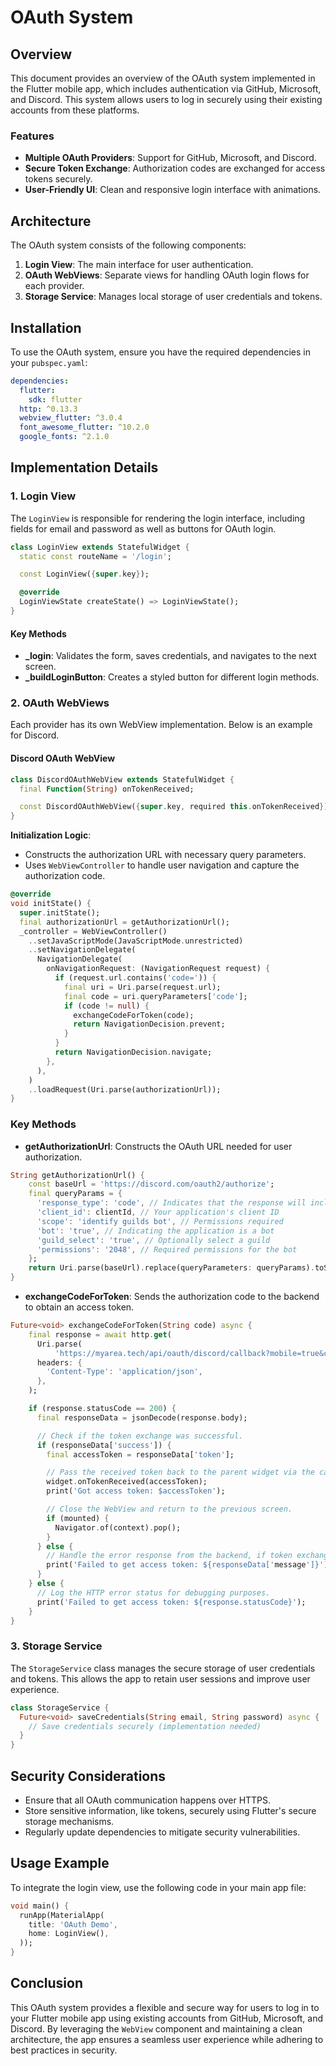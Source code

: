 # OAuth System

## Overview

This document provides an overview of the OAuth system implemented in the Flutter mobile app, which includes authentication via GitHub, Microsoft, and Discord. This system allows users to log in securely using their existing accounts from these platforms.

### Features

- **Multiple OAuth Providers**: Support for GitHub, Microsoft, and Discord.
- **Secure Token Exchange**: Authorization codes are exchanged for access tokens securely.
- **User-Friendly UI**: Clean and responsive login interface with animations.

## Architecture

The OAuth system consists of the following components:

1. **Login View**: The main interface for user authentication.
2. **OAuth WebViews**: Separate views for handling OAuth login flows for each provider.
3. **Storage Service**: Manages local storage of user credentials and tokens.

## Installation

To use the OAuth system, ensure you have the required dependencies in your `pubspec.yaml`:

```yaml
dependencies:
  flutter:
    sdk: flutter
  http: ^0.13.3
  webview_flutter: ^3.0.4
  font_awesome_flutter: ^10.2.0
  google_fonts: ^2.1.0
```

## Implementation Details

### 1. Login View

The `LoginView` is responsible for rendering the login interface, including fields for email and password as well as buttons for OAuth login.

```dart
class LoginView extends StatefulWidget {
  static const routeName = '/login';

  const LoginView({super.key});

  @override
  LoginViewState createState() => LoginViewState();
}
```

#### Key Methods

- **_login**: Validates the form, saves credentials, and navigates to the next screen.
- **_buildLoginButton**: Creates a styled button for different login methods.

### 2. OAuth WebViews

Each provider has its own WebView implementation. Below is an example for Discord.

#### Discord OAuth WebView

```dart
class DiscordOAuthWebView extends StatefulWidget {
  final Function(String) onTokenReceived;

  const DiscordOAuthWebView({super.key, required this.onTokenReceived});
}
```

**Initialization Logic**:

- Constructs the authorization URL with necessary query parameters.
- Uses `WebViewController` to handle user navigation and capture the authorization code.

```dart
@override
void initState() {
  super.initState();
  final authorizationUrl = getAuthorizationUrl();
  _controller = WebViewController()
    ..setJavaScriptMode(JavaScriptMode.unrestricted)
    ..setNavigationDelegate(
      NavigationDelegate(
        onNavigationRequest: (NavigationRequest request) {
          if (request.url.contains('code=')) {
            final uri = Uri.parse(request.url);
            final code = uri.queryParameters['code'];
            if (code != null) {
              exchangeCodeForToken(code);
              return NavigationDecision.prevent;
            }
          }
          return NavigationDecision.navigate;
        },
      ),
    )
    ..loadRequest(Uri.parse(authorizationUrl));
}
```

### Key Methods

- **getAuthorizationUrl**: Constructs the OAuth URL needed for user authorization.

```dart title="discord.dart"
String getAuthorizationUrl() {
    const baseUrl = 'https://discord.com/oauth2/authorize';
    final queryParams = {
      'response_type': 'code', // Indicates that the response will include an authorization code
      'client_id': clientId, // Your application's client ID
      'scope': 'identify guilds bot', // Permissions required
      'bot': 'true', // Indicating the application is a bot
      'guild_select': 'true', // Optionally select a guild
      'permissions': '2048', // Required permissions for the bot
    };
    return Uri.parse(baseUrl).replace(queryParameters: queryParams).toString();
}
```

- **exchangeCodeForToken**: Sends the authorization code to the backend to obtain an access token.

```dart title="discord.dart"
Future<void> exchangeCodeForToken(String code) async {
    final response = await http.get(
      Uri.parse(
          'https://myarea.tech/api/oauth/discord/callback?mobile=true&code=$code'),
      headers: {
        'Content-Type': 'application/json',
      },
    );

    if (response.statusCode == 200) {
      final responseData = jsonDecode(response.body);

      // Check if the token exchange was successful.
      if (responseData['success']) {
        final accessToken = responseData['token'];

        // Pass the received token back to the parent widget via the callback.
        widget.onTokenReceived(accessToken);
        print('Got access token: $accessToken');

        // Close the WebView and return to the previous screen.
        if (mounted) {
          Navigator.of(context).pop();
        }
      } else {
        // Handle the error response from the backend, if token exchange fails.
        print('Failed to get access token: ${responseData['message']}');
      }
    } else {
      // Log the HTTP error status for debugging purposes.
      print('Failed to get access token: ${response.statusCode}');
    }
}
```

### 3. Storage Service

The `StorageService` class manages the secure storage of user credentials and tokens. This allows the app to retain user sessions and improve user experience.

```dart
class StorageService {
  Future<void> saveCredentials(String email, String password) async {
    // Save credentials securely (implementation needed)
  }
}
```

## Security Considerations

- Ensure that all OAuth communication happens over HTTPS.
- Store sensitive information, like tokens, securely using Flutter's secure storage mechanisms.
- Regularly update dependencies to mitigate security vulnerabilities.

## Usage Example

To integrate the login view, use the following code in your main app file:

```dart
void main() {
  runApp(MaterialApp(
    title: 'OAuth Demo',
    home: LoginView(),
  ));
}
```

## Conclusion

This OAuth system provides a flexible and secure way for users to log in to your Flutter mobile app using existing accounts from GitHub, Microsoft, and Discord. By leveraging the `WebView` component and maintaining a clean architecture, the app ensures a seamless user experience while adhering to best practices in security.